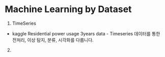 # Machine Learning by Dataset

1. TimeSeries
- kaggle Residential power usage 3years data - Timeseries 데이터를 통한 전처리, 이상 탐지, 분류, 시각화를 다룹니다.

2. 
